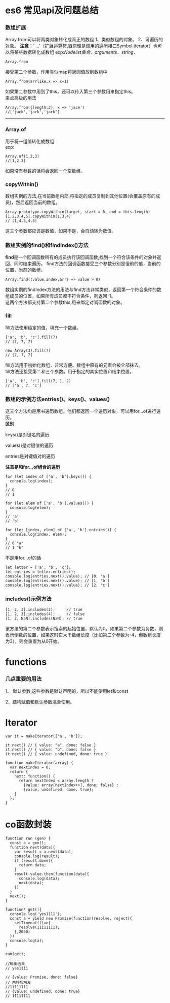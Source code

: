 # es6 常见api及问题总结

### 数组扩展
Array.from可以将两类对象转化成真正的数组
1、类似数组的对象。
2、可遍历的对象。
<b>注意：</b>‘ ...’（扩展运算符,器原理是调用的遍历接口Symbol.iterator）也可以将某些数据转化成数组
exp:<em>Nodelist集合，arguments、string、</em>
```
Array.from
```
接受第二个参数，作用类似map将返回值放到数组中
```
Array.from(arrlike,x => x+1)
```
如果第二参数中用到了this，还可以传入第三个参数用来指定this。<br/>
来点高级的用法
```
Array.from({length:3}, x => 'jace')
//['jack','jack','jack']
```
<hr/>

### Array.of
用于将一组值转化成数组<br/>
exp:
```
Array.of(1,2,3)
//[1,2,3]
```
如果没有参数的话将会返回一个空数组。
<br/>

### copyWithin()
数组实例的方法,在当前数组内部,将指定的成员复制到其他位置(会覆盖原有的成员)，然后返回当前的数组。
```
Array.prototype.copyWithin(target, start = 0, end = this.length)
[1,2,3,4,5].copyWithin(1,3,4)
// [1,4,5,4,5]
```
这三个参数都应该是数值，如果不是，会自动转为数值。

### 数组实例的find()和findIndex()方法

<b>find</b>是一个回调函数所有的成员执行该回调函数,找到一个符合该条件的对象并返回，同时结束遍历。
find方法的回调函数接受三个参数分别是但前的值，当前的位置，当前的数组。
```
Array.find((value,index,arr) => value > 0)
```

数组实例的findIndex方法的用法与find方法非常类似，返回第一个符合条件的数组成员的位置，如果所有成员都不符合条件，则返回-1。<br/>
这两个方法都支持第二个参数this,用来绑定对调函数的对象。
### fill

fill方法使用给定的值，填充一个数组。<br/>
```
['a', 'b', 'c'].fill(7)
// [7, 7, 7]

new Array(3).fill(7)
// [7, 7, 7]

```
fill方法用于初始化数组，非常方便。数组中原有的元素会被全部抹去。<br/>
fill方法还接受第二和三个参数。用于指定的其实位置和结束位置。
```
['a', 'b', 'c'].fill(7, 1, 2)
// ['a', 7, 'c']

```
### 数组的示例方法entries()、keys()、values()
这三个方法均是用书遍历数组。他们都返回一个遍历对象，可以用for...of进行遍历。<br/>
<b>区别</b>
<p>keys()是对键名的遍历</p>
<p>values()是对键值的遍历</p>
<p>entries是对键值对的遍历</p>
<b>注意是和for...of组合的遍历</b>

```
for (let index of ['a', 'b'].keys()) {
  console.log(index);
}
// 0
// 1

for (let elem of ['a', 'b'].values()) {
  console.log(elem);
}
// 'a'
// 'b'

for (let [index, elem] of ['a', 'b'].entries()) {
  console.log(index, elem);
}
// 0 "a"
// 1 "b"
```
不是用for...of的话
```
let letter = ['a', 'b', 'c'];
let entries = letter.entries();
console.log(entries.next().value); // [0, 'a']
console.log(entries.next().value); // [1, 'b']
console.log(entries.next().value); // [2, 'c']
```
### includes()示例方法

```
[1, 2, 3].includes(2);     // true
[1, 2, 3].includes(4);     // false
[1, 2, NaN].includes(NaN); // true
```
该方法的第二个参数表示搜索的起始位置，默认为0。如果第二个参数为负数，则表示倒数的位置，如果这时它大于数组长度（比如第二个参数为-4，但数组长度为3），则会重置为从0开始。


# functions

### 几点重要的用法
1、 默认参数,这些参数是默认声明的，所以不能使用let和const

2、结构赋值和默认参数混合使用。




# Iterator


```
var it = makeIterator(['a', 'b']);

it.next() // { value: "a", done: false }
it.next() // { value: "b", done: false }
it.next() // { value: undefined, done: true }

function makeIterator(array) {
  var nextIndex = 0;
  return {
    next: function() {
      return nextIndex < array.length ?
        {value: array[nextIndex++], done: false} :
        {value: undefined, done: true};
    }
  };
}
```



# co函数封装
```
function run (gen) {
  const a = gen();
  function next(data){
    var result = a.next(data);
    console.log(result);
    if (result.done){
      return data;
    }
    result.value.then(function(data){
      console.log(data);
      next(data);
    })
  }
  next();
}

function* get(){
  console.log('yes1111');
  const a = yield new Promise(function(resolve, reject){
    setTimeout(()=>{
      resolve(11111111);
    },2000)
  })
  console.log(a);
}

run(get);

//输出结果
// yes1111

// {value: Promise, done: false}
// 两秒后触发
//11111111
// {value: undefined, done: true}
// 11111111
```